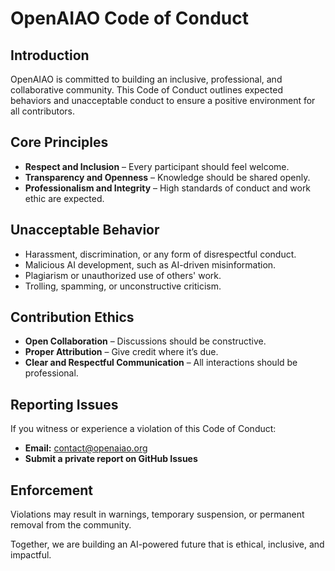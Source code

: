 # OpenAIAO Code of Conduct

## Introduction
OpenAIAO is committed to building an inclusive, professional, and collaborative community. This Code of Conduct outlines expected behaviors and unacceptable conduct to ensure a positive environment for all contributors.

## Core Principles
- **Respect and Inclusion** – Every participant should feel welcome.
- **Transparency and Openness** – Knowledge should be shared openly.
- **Professionalism and Integrity** – High standards of conduct and work ethic are expected.

## Unacceptable Behavior
- Harassment, discrimination, or any form of disrespectful conduct.
- Malicious AI development, such as AI-driven misinformation.
- Plagiarism or unauthorized use of others' work.
- Trolling, spamming, or unconstructive criticism.

## Contribution Ethics
- **Open Collaboration** – Discussions should be constructive.
- **Proper Attribution** – Give credit where it’s due.
- **Clear and Respectful Communication** – All interactions should be professional.

## Reporting Issues
If you witness or experience a violation of this Code of Conduct:
- **Email:** [contact@openaiao.org](mailto:contact@openaiao.org)
- **Submit a private report on GitHub Issues**

## Enforcement
Violations may result in warnings, temporary suspension, or permanent removal from the community. 

Together, we are building an AI-powered future that is ethical, inclusive, and impactful.
